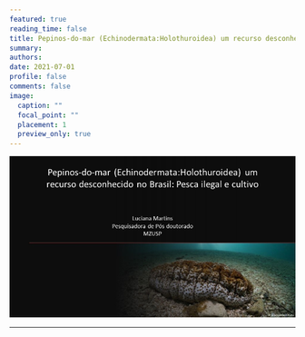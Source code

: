 ```yaml
---
featured: true
reading_time: false
title: Pepinos-do-mar (Echinodermata:Holothuroidea) um recurso desconhecido no Brasil. Pesca ilegal e cultivo
summary:  
authors:
date: 2021-07-01
profile: false
comments: false
image:
  caption: ""
  focal_point: ""
  placement: 1
  preview_only: true
---
```

![talks](https://github.com/lrmartins/lrmartins/blob/master/content/post/Fisheries/featured.jpg?raw=true "talks")

---
